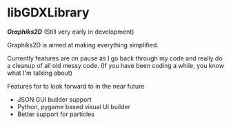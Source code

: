 # libGDXLibrary
***Graphiks2D*** 
(Still very early in development)

Graphiks2D is aimed at making everything simplified. 

Currently features are on pause as I go back through my code and really do a cleanup of all old messy code. (If you have been coding a while, you know what I'm talking about)

Features for to look forward to in the near future

* JSON GUI builder support
* Python, pygame based visual UI builder
* Better support for particles
